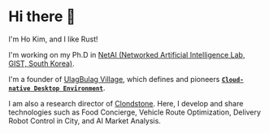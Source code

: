 # Hi there 👋

I'm Ho Kim, and I like Rust!

I'm working on my Ph.D in [NetAI (Networked Artificial Intelligence Lab, GIST, South Korea)](https://netai.smartx.kr/).

I'm a founder of [UlagBulag Village](https://ulagbulag.io/), which defines and pioneers **[`Cloud-native Desktop Environment`](https://github.com/ulagbulag/OpenARK)**.

I am also a research director of [Clondstone](https://cloudstone.ai/). Here, I develop and share technologies such as Food Concierge, Vehicle Route Optimization, Delivery Robot Control in City, and AI Market Analysis.
